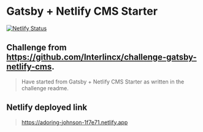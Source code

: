 # Gatsby + Netlify CMS Starter

[![Netlify Status](https://api.netlify.com/api/v1/badges/b654c94e-08a6-4b79-b443-7837581b1d8d/deploy-status)](https://app.netlify.com/sites/gatsby-starter-netlify-cms-ci/deploys)

## Challenge from https://github.com/Interlincx/challenge-gatsby-netlify-cms.
> Have started from Gatsby + Netlify CMS Starter as written in the challenge readme.

## Netlify deployed link
> https://adoring-johnson-1f7e71.netlify.app
